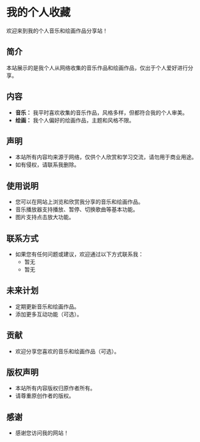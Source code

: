 # 我的个人收藏

欢迎来到我的个人音乐和绘画作品分享站！

## 简介

本站展示的是我个人从网络收集的音乐作品和绘画作品，仅出于个人爱好进行分享。

## 内容

* **音乐：** 我平时喜欢收集的音乐作品，风格多样，但都符合我的个人审美。
* **绘画：** 我个人偏好的绘画作品，主题和风格不限。

## 声明

* 本站所有内容均来源于网络，仅供个人欣赏和学习交流，请勿用于商业用途。
* 如有侵权，请联系我删除。

## 使用说明

* 您可以在网站上浏览和欣赏我分享的音乐和绘画作品。
* 音乐播放器支持播放、暂停、切换歌曲等基本功能。
* 图片支持点击放大功能。

## 联系方式

* 如果您有任何问题或建议，欢迎通过以下方式联系我：
    * 暂无
    * 暂无

## 未来计划

* 定期更新音乐和绘画作品。
* 添加更多互动功能（可选）。

## 贡献

* 欢迎分享您喜欢的音乐和绘画作品（可选）。

## 版权声明

* 本站所有内容版权归原作者所有。
* 请尊重原创作者的版权。

## 感谢

* 感谢您访问我的网站！